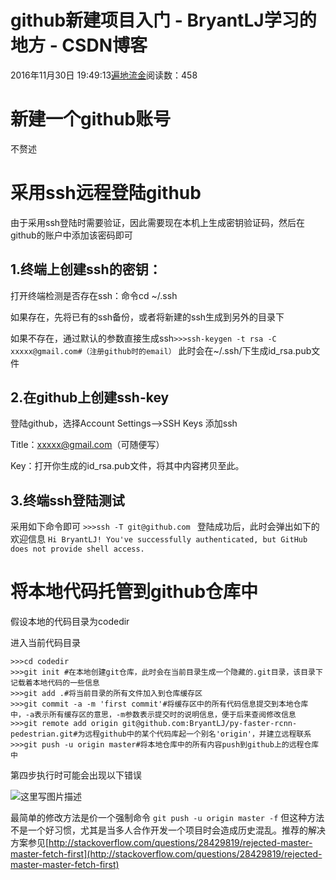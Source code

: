 # github新建项目入门 - BryantLJ学习的地方 - CSDN博客





2016年11月30日 19:49:13[遍地流金](https://me.csdn.net/u012177034)阅读数：458








# 新建一个github账号

不赘述

# 采用ssh远程登陆github

由于采用ssh登陆时需要验证，因此需要现在本机上生成密钥验证码，然后在github的账户中添加该密码即可

## 1.终端上创建ssh的密钥：

打开终端检测是否存在ssh：命令cd ~/.ssh 

如果存在，先将已有的ssh备份，或者将新建的ssh生成到另外的目录下 

如果不存在，通过默认的参数直接生成ssh`>>>ssh-keygen -t rsa -C xxxxx@gmail.com#（注册github时的email）`
此时会在~/.ssh/下生成id_rsa.pub文件

## 2.在github上创建ssh-key

登陆github，选择Account Settings–>SSH  Keys 添加ssh 

Title：xxxxx@gmail.com（可随便写） 

Key：打开你生成的id_rsa.pub文件，将其中内容拷贝至此。
## 3.终端ssh登陆测试

采用如下命令即可
`>>>ssh -T git@github.com `
登陆成功后，此时会弹出如下的欢迎信息
`Hi BryantLJ! You've successfully authenticated, but GitHub does not provide shell access.`
# 将本地代码托管到github仓库中

假设本地的代码目录为codedir 

进入当前代码目录

```
>>>cd codedir
>>>git init #在本地创建git仓库，此时会在当前目录生成一个隐藏的.git目录，该目录下记载着本地代码的一些信息
>>>git add .#将当前目录的所有文件加入到仓库缓存区
>>>git commit -a -m 'first commit'#将缓存区中的所有代码信息提交到本地仓库中，-a表示所有缓存区的意思，-m参数表示提交时的说明信息，便于后来查阅修改信息
>>>git remote add origin git@github.com:BryantLJ/py-faster-rcnn-pedestrian.git#为远程github中的某个代码库起一个别名'origin'，并建立远程联系
>>>git push -u origin master#将本地仓库中的所有内容push到github上的远程仓库中
```

第四步执行时可能会出现以下错误

![这里写图片描述](https://img-blog.csdn.net/20161130194700753)

最简单的修改方法是价一个强制命令
`git push -u origin master -f`
但这种方法不是一个好习惯，尤其是当多人合作开发一个项目时会造成历史混乱。推荐的解决方案参见[http://stackoverflow.com/questions/28429819/rejected-master-master-fetch-first](http://stackoverflow.com/questions/28429819/rejected-master-master-fetch-first)






